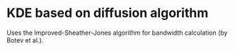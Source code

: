 # KDE based on diffusion algorithm

Uses the Improved-Sheather-Jones algorithm for bandwidth calculation (by Botev et al.).